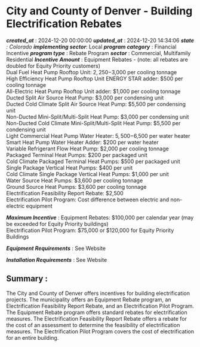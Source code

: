 # City and County of Denver - Building Electrification Rebates 
 ***created_at*** : 2024-12-20 00:00:00 
 ***updated_at*** : 2024-12-20 14:34:06 
 ***state** : Colorado 
 **implementing sector***: Local 
 ***program category*** : Financial Incentive 
 ***program type*** : Rebate Program 
 ***sector*** : Commercial, Multifamily Residential 
 ***Incentive Amount*** : Equipment Rebates - (note: all rebates are doubled for Equity Priority
customers)  
Dual Fuel Heat Pump Rooftop Unit: $2,250-$3,000 per cooling tonnage  
High Efficiency Heat Pump Rooftop Unit ENERGY STAR adder: $500 per cooling
tonnage  
All-Electric Heat Pump Rooftop Unit adder: $1,000 per cooling tonnage  
Ducted Split Air Source Heat Pump: $3,000 per condensing unit  
Ducted Cold Climate Split Air Source Heat Pump: $5,500 per condensing unit  
Non-Ducted Mini-Split/Multi-Split Heat Pump: $3,000 per condensing unit  
Non-Ducted Cold Climate Mini-Split/Multi-Split Heat Pump: $5,500 per
condensing unit  
Light Commercial Heat Pump Water Heater: $5,500-$6,500 per water heater  
Smart Heat Pump Water Heater Adder: $200 per water heater  
Variable Refrigerant Flow Heat Pump: $2,000 per cooling tonnage  
Packaged Terminal Heat Pumps: $200 per packaged unit  
Cold Climate Packaged Terminal Heat Pumps: $500 per packaged unit  
Single Package Vertical Heat Pumps: $400 per unit  
Cold Climate Single Package Vertical Heat Pumps: $1,000 per unit  
Water Source Heat Pumps: $3,600 per cooling tonnage  
Ground Source Heat Pumps: $3,600 per cooling tonnage  
Electrification Feasibility Report Rebate: $2,500  
Electrification Pilot Program: Cost difference between electric and non-
electric equipment

 
 ***Maximum Incentive*** : Equipment Rebates: $100,000 per calendar year (may be exceeded for Equity
Priority buildings)  
Electrification Pilot Program: $75,000 or $120,000 for Equity Priority
Buildings

 
 ***Equipment Requirements*** : See Website

 
 ***Installation Requirements*** : See Website

 
 ## Summary : 
 The City and County of Denver offers incentives for building electrification
projects. The municipality offers an Equipment Rebate program, an
Electrification Feasibility Report Rebate, and an Electrification Pilot
Program. The Equipment Rebate program offers standard rebates for
electrification measures. The Electrification Feasibility Report Rebate offers
a rebate for the cost of an assessment to determine the feasibility of
electrification measures. The Electrification Pilot Program covers the cost of
electrification for an entire building.

 
 